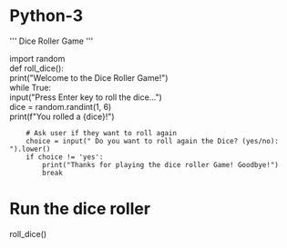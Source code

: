 # Python-3
'''
Dice Roller Game
'''

import random <br>
def roll_dice(): <br>
    print("Welcome to the Dice Roller Game!") <br>
    while True: <br>
        input("Press Enter key to roll the dice...") <br>
        dice = random.randint(1, 6) <br>
        print(f"You rolled a {dice}!") <br>
        
        # Ask user if they want to roll again
        choice = input(" Do you want to roll again the Dice? (yes/no): ").lower()
        if choice != 'yes':
            print("Thanks for playing the dice roller Game! Goodbye!")
            break

# Run the dice roller
roll_dice()

